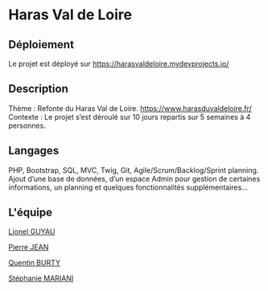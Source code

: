 # Haras Val de Loire

## Déploiement
Le projet est déployé sur https://harasvaldeloire.mydevprojects.io/

## Description

Thème : Refonte du Haras Val de Loire.
https://www.harasduvaldeloire.fr/
Contexte : Le projet s’est déroulé sur 10 jours repartis sur 5 semaines à 4 personnes.

## Langages

PHP, Bootstrap, SQL, MVC, Twig, Git, Agile/Scrum/Backlog/Sprint planning.
Ajout d’une base de données, d’un espace Admin pour gestion de certaines informations,
un planning et quelques fonctionnalités supplémentaires...

## L'équipe 

[Lionel GUYAU](https://github.com/Lionel-Guyau)

[Pierre JEAN](https://github.com/Pj-Touraille)

[Quentin BURTY](https://github.com/Quentin-BURTY)

[Stéphanie MARIANI](https://github.com/stephaniem31)
